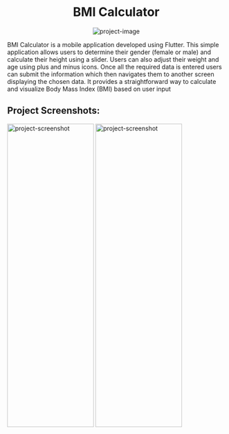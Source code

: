 <h1 align="center" id="title">BMI Calculator</h1>

<p align="center"><img src="https://imgs.search.brave.com/GMnOJEfL7XDA-D_CLIRiVZHEI8ILR9Zji2evu5Dsj38/rs:fit:500:0:0/g:ce/aHR0cHM6Ly92dGxv/Z28uY29tL3dwLWNv/bnRlbnQvdXBsb2Fk/cy8yMDIxLzA5L2Jt/aS1ncm91cC12ZWN0/b3ItbG9nby1zbWFs/bC5wbmc" alt="project-image"></p>

<p id="description">BMI Calculator is a mobile application developed using Flutter. This simple application allows users to determine their gender (female or male) and calculate their height using a slider. Users can also adjust their weight and age using plus and minus icons. Once all the required data is entered users can submit the information which then navigates them to another screen displaying the chosen data. It provides a straightforward way to calculate and visualize Body Mass Index (BMI) based on user input</p>

<h2>Project Screenshots:</h2>

<img src="https://i.postimg.cc/7YVjH3dB/410754066-830495185492941-6100967838840511848-n.jpg" alt="project-screenshot" width="200" height="700/">

<img src="https://i.postimg.cc/cCTTSmCw/410360350-712706667503493-6843620092201016498-n.jpg" alt="project-screenshot" width="200" height="700/">
